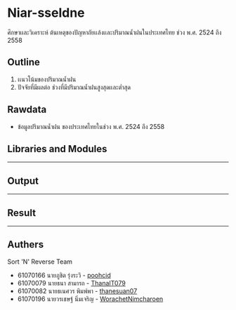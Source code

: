 # Niar-sseldne
   ศึกษาเเละวิเคราะห์ ต้นเหตุของปัญหาถัยเเล้งเเละปริมาณน้ำฝนในประเทศไทย ช่วง พ.ศ. 2524 ถึง 2558
## Outline
   1. เเนวโน้มของปริมาณน้ำฝน
   2. ปัจจัยที่มีผลต่อ ช่วงที่มีปริมาณน้ำฝนสูงสุดเเละต่ำสุด

## Rawdata
   - ข้อมูลปริมาณน้ำฝน ของประเทศไทยในช่วง พ.ศ. 2524 ถึง 2558

## Libraries and Modules
   ----

## Output
   ----

## Result
   ----

## Authers
Sort 'N' Reverse Team
- 61070166    นายภูชิต รุ่งระวิ     - [poohcid](https://github.com/poohcid)
- 61070079    นายธนา สามารถ         - [ThanaIT079](https://github.com/ThanaIT079)
- 61070082    นายธเนศวร พิมพ์พา     - [thanesuan07](https://github.com/thanesuan07)
- 61070196    นายวรเชษฐ์ นิ่มเจริญ  - [WorachetNimcharoen](https://github.com/WorachetNimcharoen)
